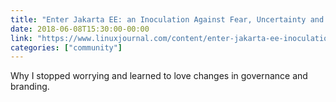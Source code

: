 ```yaml
---
title: "Enter Jakarta EE: an Inoculation Against Fear, Uncertainty and Doubt in the Java Community"
date: 2018-06-08T15:30:00-00:00
link: "https://www.linuxjournal.com/content/enter-jakarta-ee-inoculation-against-fear-uncertainty-and-doubt-java-community"
categories: ["community"]
---
```


Why I stopped worrying and learned to love changes in governance and branding.